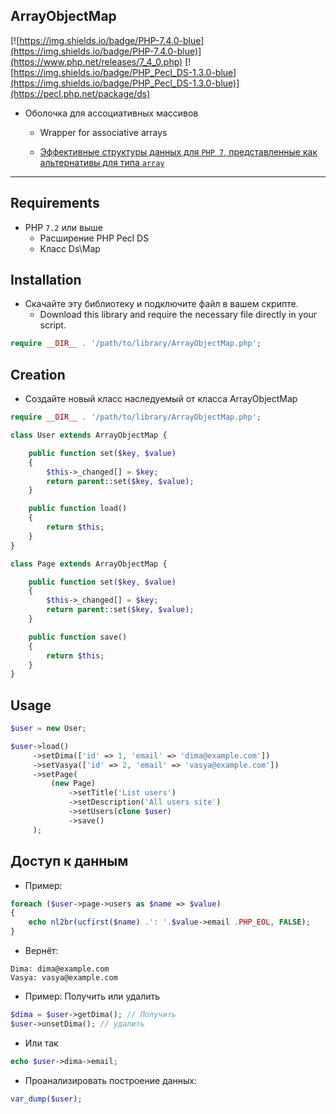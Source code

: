 ## ArrayObjectMap

[![https://img.shields.io/badge/PHP-7.4.0-blue](https://img.shields.io/badge/PHP-7.4.0-blue)](https://www.php.net/releases/7_4_0.php)
[![https://img.shields.io/badge/PHP_Pecl_DS-1.3.0-blue](https://img.shields.io/badge/PHP_Pecl_DS-1.3.0-blue)](https://pecl.php.net/package/ds)


- Оболочка для ассоциативных массивов
  - Wrapper for associative arrays

  - [Эффективные структуры данных для `PHP 7`, представленные как альтернативы для типа `array`](https://www.php.net/manual/ru/book.ds.php)

____

## Requirements

- PHP `7.2` или выше
  - Расширение PHP Pecl DS
  - Класс Ds\Map

## Installation

- Скачайте эту библиотеку и подключите файл в вашем скрипте.
  - Download this library and require the necessary file directly in your script.


``` php
require __DIR__ . '/path/to/library/ArrayObjectMap.php';
```

## Creation

- Создайте новый класс наследуемый от класса ArrayObjectMap

``` php
require __DIR__ . '/path/to/library/ArrayObjectMap.php';

class User extends ArrayObjectMap {

    public function set($key, $value)
    {
        $this->_changed[] = $key;
        return parent::set($key, $value);
    }

    public function load()
    {
        return $this;
    }
}

class Page extends ArrayObjectMap {

    public function set($key, $value)
    {
        $this->_changed[] = $key;
        return parent::set($key, $value);
    }

    public function save()
    {
        return $this;
    }
}
```

## Usage

``` php
$user = new User;

$user->load()
     ->setDima(['id' => 1, 'email' => 'dima@example.com'])
     ->setVasya(['id' => 2, 'email' => 'vasya@example.com'])
     ->setPage(
         (new Page)
             ->setTitle('List users')
             ->setDescription('All users site')
             ->setUsers(clone $user)
             ->save()
     );
```

## Доступ к данным

- Пример:

``` php
foreach ($user->page->users as $name => $value)
{
    echo nl2br(ucfirst($name) .': '.$value->email .PHP_EOL, FALSE);
}
```

- Вернёт:

```
Dima: dima@example.com
Vasya: vasya@example.com
```

- Пример: Получить или удалить

``` php
$dima = $user->getDima(); // Получить
$user->unsetDima(); // удалить
```

- Или так

``` php
echo $user->dima->email;
```

- Проанализировать построение данных:

``` php
var_dump($user);
```

